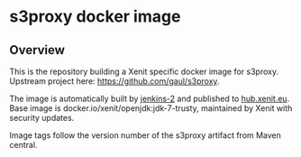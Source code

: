 # s3proxy docker image

## Overview

This is the repository building a Xenit specific docker image for s3proxy. Upstream project here: https://github.com/gaul/s3proxy.

The image is automatically built by [jenkins-2](https://jenkins-2.xenit.eu) and published to [hub.xenit.eu](hub.xenit.eu/public). Base image is docker.io/xenit/openjdk:jdk-7-trusty, maintained by Xenit with security updates.

Image tags follow the version number of the s3proxy artifact from Maven central.